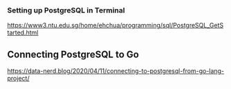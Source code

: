 ### Setting up PostgreSQL in Terminal
https://www3.ntu.edu.sg/home/ehchua/programming/sql/PostgreSQL_GetStarted.html

## Connecting PostgreSQL to Go
https://data-nerd.blog/2020/04/11/connecting-to-postgresql-from-go-lang-project/
